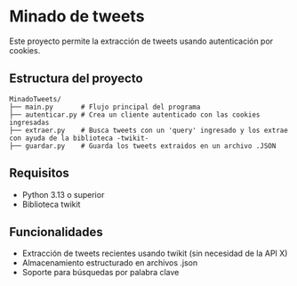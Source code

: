 # Minado de tweets
Este proyecto permite la extracción de tweets usando autenticación por cookies.

## Estructura del proyecto
```
MinadoTweets/
├── main.py       # Flujo principal del programa
├── autenticar.py # Crea un cliente autenticado con las cookies ingresadas
├── extraer.py    # Busca tweets con un 'query' ingresado y los extrae con ayuda de la biblioteca -twikit-
├── guardar.py    # Guarda los tweets extraidos en un archivo .JSON
```

## Requisitos
- Python 3.13 o superior
- Biblioteca twikit

## Funcionalidades
- Extracción de tweets recientes usando twikit (sin necesidad de la API X)
- Almacenamiento estructurado en archivos .json
- Soporte para búsquedas por palabra clave
